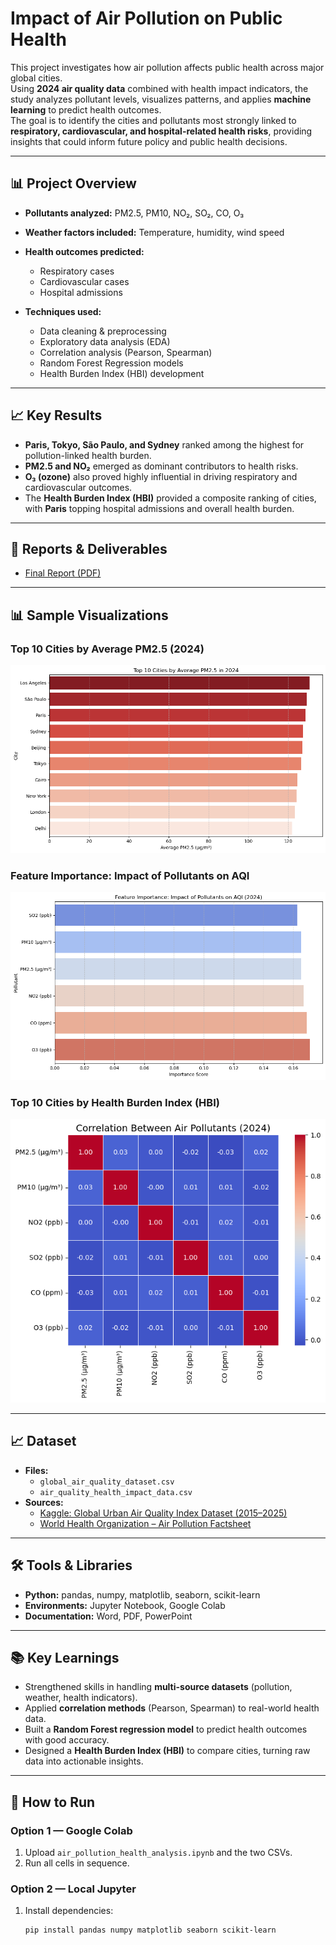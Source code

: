 # Impact of Air Pollution on Public Health

This project investigates how air pollution affects public health across major global cities.  
Using **2024 air quality data** combined with health impact indicators, the study analyzes pollutant levels, visualizes patterns, and applies **machine learning** to predict health outcomes.  
The goal is to identify the cities and pollutants most strongly linked to **respiratory, cardiovascular, and hospital-related health risks**, providing insights that could inform future policy and public health decisions.

---

## 📊 Project Overview
- **Pollutants analyzed:** PM2.5, PM10, NO₂, SO₂, CO, O₃  
- **Weather factors included:** Temperature, humidity, wind speed  
- **Health outcomes predicted:**  
  - Respiratory cases  
  - Cardiovascular cases  
  - Hospital admissions  

- **Techniques used:**  
  - Data cleaning & preprocessing  
  - Exploratory data analysis (EDA)  
  - Correlation analysis (Pearson, Spearman)  
  - Random Forest Regression models  
  - Health Burden Index (HBI) development  

---

## 📈 Key Results
- **Paris, Tokyo, São Paulo, and Sydney** ranked among the highest for pollution-linked health burden.  
- **PM2.5 and NO₂** emerged as dominant contributors to health risks.  
- **O₃ (ozone)** also proved highly influential in driving respiratory and cardiovascular outcomes.  
- The **Health Burden Index (HBI)** provided a composite ranking of cities, with **Paris** topping hospital admissions and overall health burden.  

---

## 📑 Reports & Deliverables
- [Final Report (PDF)](report/Impact_of_Air_Pollution_on_Public_Health.pdf)  

---

## 📊 Sample Visualizations

### Top 10 Cities by Average PM2.5 (2024)
![PM2.5 Top Cities](report/images/pm25_top_cities.png)

### Feature Importance: Impact of Pollutants on AQI
![Feature Importance](report/images/feature_importance.png)

### Top 10 Cities by Health Burden Index (HBI)
![Health Burden Index](report/images/hbi_top10.png)

---

## 📈 Dataset
- **Files:**  
  - `global_air_quality_dataset.csv`  
  - `air_quality_health_impact_data.csv`  
- **Sources:**  
  - [Kaggle: Global Urban Air Quality Index Dataset (2015–2025)](https://www.kaggle.com/datasets/syedmtalhahasan/global-urban-air-quality-index-dataset-2015-2025)  
  - [World Health Organization – Air Pollution Factsheet](https://www.who.int/health-topics/air-pollution)  

---

## 🛠️ Tools & Libraries
- **Python:** pandas, numpy, matplotlib, seaborn, scikit-learn  
- **Environments:** Jupyter Notebook, Google Colab  
- **Documentation:** Word, PDF, PowerPoint  

---

## 📚 Key Learnings
- Strengthened skills in handling **multi-source datasets** (pollution, weather, health indicators).  
- Applied **correlation methods** (Pearson, Spearman) to real-world health data.  
- Built a **Random Forest regression model** to predict health outcomes with good accuracy.  
- Designed a **Health Burden Index (HBI)** to compare cities, turning raw data into actionable insights.  

---

## 📑 How to Run
### Option 1 — Google Colab
1. Upload `air_pollution_health_analysis.ipynb` and the two CSVs.  
2. Run all cells in sequence.  

### Option 2 — Local Jupyter
1. Install dependencies:  
   ```bash
   pip install pandas numpy matplotlib seaborn scikit-learn
